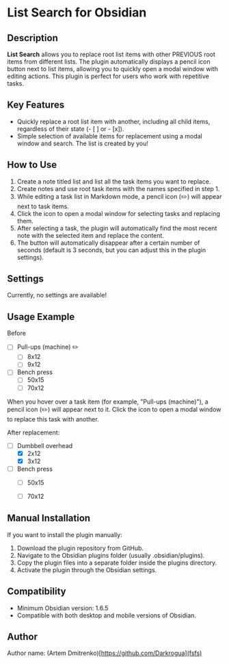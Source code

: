 # List Search for Obsidian
## Description
**List Search** allows you to replace root list items with other PREVIOUS root items from different lists. The plugin automatically displays a pencil icon button next to list items, allowing you to quickly open a modal window with editing actions. This plugin is perfect for users who work with repetitive tasks.

## Key Features
- Quickly replace a root list item with another, including all child items, regardless of their state (- [ ] or - [x]).
- Simple selection of available items for replacement using a modal window and search. The list is created by you!

## How to Use
1. Create a note titled list and list all the task items you want to replace.
2. Create notes and use root task items with the names specified in step 1.
3. While editing a task list in Markdown mode, a pencil icon (✏️) will appear next to task items.
4. Click the icon to open a modal window for selecting tasks and replacing them.
5. After selecting a task, the plugin will automatically find the most recent note with the selected item and replace the content.
6. The button will automatically disappear after a certain number of seconds (default is 3 seconds, but you can adjust this in the plugin settings).

## Settings
Currently, no settings are available!

## Usage Example

Before

- [ ] Pull-ups (machine) ✏️
    - [ ] 8х12
    - [ ] 9х12
- [ ] Bench press
    - [ ] 50х15
    - [ ] 70х12

When you hover over a task item (for example, "Pull-ups (machine)"), a pencil icon (✏️) will appear next to it. Click the icon to open a modal window to replace this task with another.

After replacement:

- [ ] Dumbbell overhead
    - [x] 2х12
    - [x] 3х12
- [ ] Bench press
    - [ ] 50х15
    - [ ] 70х12


## Manual Installation
If you want to install the plugin manually:
1. Download the plugin repository from GitHub.
2. Navigate to the Obsidian plugins folder (usually .obsidian/plugins).
3. Copy the plugin files into a separate folder inside the plugins directory.
4. Activate the plugin through the Obsidian settings.

## Compatibility
- Minimum Obsidian version: 1.6.5
- Compatible with both desktop and mobile versions of Obsidian.

##  Author
Author name: (Artem Dmitrenko)[https://github.com/Darkrogua](fsfs)
